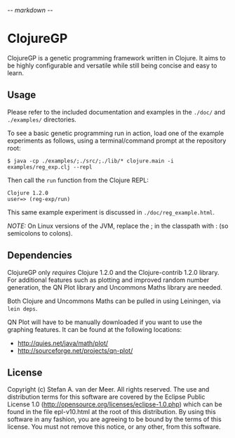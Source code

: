 -*- markdown -*-

ClojureGP
=========

ClojureGP is a genetic programming framework written in Clojure. It aims to be
highly configurable and versatile while still being concise and easy to learn.


Usage
-----

Please refer to the included documentation and examples in the `./doc/` and
`./examples/` directories.

To see a basic genetic programming run in action, load one of the example
experiments as follows, using a terminal/command prompt at the repository root:

    $ java -cp ./examples/;./src/;./lib/* clojure.main -i examples/reg_exp.clj --repl

Then call the `run` function from the Clojure REPL:

    Clojure 1.2.0
    user=> (reg-exp/run)

This same example experiment is discussed in `./doc/reg_example.html`.

*NOTE:* On Linux versions of the JVM, replace the ; in the classpath with : (so
 semicolons to colons).

Dependencies
------------

ClojureGP only *requires* Clojure 1.2.0 and the Clojure-contrib 1.2.0
library. For additional features such as plotting and improved random number
generation, the QN Plot library and Uncommons Maths library are needed.

Both Clojure and Uncommons Maths can be pulled in using Leiningen, via
`lein deps`.

QN Plot will have to be manually downloaded if you want to use the graphing
features. It can be found at the following locations:

 - <http://quies.net/java/math/plot/>
 - <http://sourceforge.net/projects/qn-plot/>

License
-------

Copyright (c) Stefan A. van der Meer. All rights reserved.
The use and distribution terms for this software are covered by the Eclipse
Public License 1.0 (http://opensource.org/licenses/eclipse-1.0.php) which
can be found in the file epl-v10.html at the root of this distribution. By
using this software in any fashion, you are agreeing to be bound by the
terms of this license. You must not remove this notice, or any other, from
this software.

